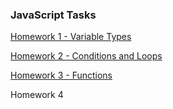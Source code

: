 ### JavaScript Tasks

[Homework 1 - Variable Types](https://github.com/NatalyCoding/JS-tasks/tree/master/HW01-Variable-types)

[Homework 2 - Conditions and Loops](https://github.com/NatalyCoding/JS-tasks/tree/master/HW02-Conditions-and-Loops)

[Homework 3 - Functions]()

Homework 4
